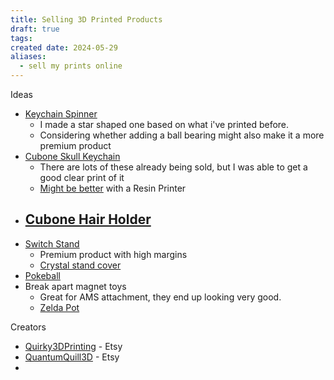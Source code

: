 ```yaml
---
title: Selling 3D Printed Products
draft: true
tags: 
created date: 2024-05-29
aliases:
  - sell my prints online
---
```

Ideas
- [Keychain Spinner](https://www.etsy.com/search?q=keychain%20spinner&ref=search_bar)
	- I made a star shaped one based on what i've printed before.
	- Considering whether adding a ball bearing might also make it a more premium product
- [Cubone Skull Keychain](https://www.etsy.com/search?q=cubone%20keychain&ref=search_bar)
	- There are lots of these already being sold, but I was able to get a good clear print of it
	- [Might be better](https://www.etsy.com/listing/816807780/cubone-skull-keychain-gift-for-pokemon?ga_order=most_relevant&ga_search_type=all&ga_view_type=gallery&ga_search_query=cubone+keychain&ref=sr_gallery-1-1&content_source=c1acd9c7f5f08d5c6f2ba957eb1a8d04f33cb550%253A816807780&search_preloaded_img=1&organic_search_click=1) with a Resin Printer
- [Cubone Hair Holder](https://www.etsy.com/search?q=cubone%20hair%20holder&ref=search_bar)
	- 
- [Switch Stand](https://www.etsy.com/search?q=switch%20stand&ref=search_bar)
	- Premium product with high margins
	- [Crystal stand cover](https://www.etsy.com/listing/1367623182/crystal-switch-dock?ga_order=most_relevant&ga_search_type=all&ga_view_type=gallery&ga_search_query=switch+stand&ref=sr_gallery-1-38&pro=1&bes=1&content_source=d3aff182e2ba2a5b8601bd166fdc131711f8d10b%253A1367623182&organic_search_click=1)
- [Pokeball](https://www.etsy.com/listing/1590236724/love-ball-pokemon-poke-ball-3d-printed?ga_order=most_relevant&ga_search_type=all&ga_view_type=gallery&ga_search_query=switch+stand&ref=sr_gallery-1-47&frs=1&bes=1&sts=1&content_source=9d46450fa5ec2673665917efa09b542d683412fb%253A1590236724&search_preloaded_img=1&organic_search_click=1)
- Break apart magnet toys
	- Great for AMS attachment, they end up looking very good.
	- [Zelda Pot](https://www.etsy.com/listing/1671767547/zelda-breakable-pot-with-rupees?ga_order=most_relevant&ga_search_type=all&ga_view_type=gallery&ga_search_query=switch+stand&ref=sr_gallery-1-41&frs=1&pop=1&content_source=50b6b22975d3ba21cf78ead4f1f96539dfc7a687%253A1671767547&search_preloaded_img=1&organic_search_click=1)

Creators
- [Quirky3DPrinting](https://www.etsy.com/shop/Quirky3DPrinting?ref=shop-header-name&listing_id=1486732087&from_page=listing) - Etsy
- [QuantumQuill3D](https://www.etsy.com/shop/QuantumQuill3D?ref=l2-about-shopname&from_page=listing) - Etsy
- 